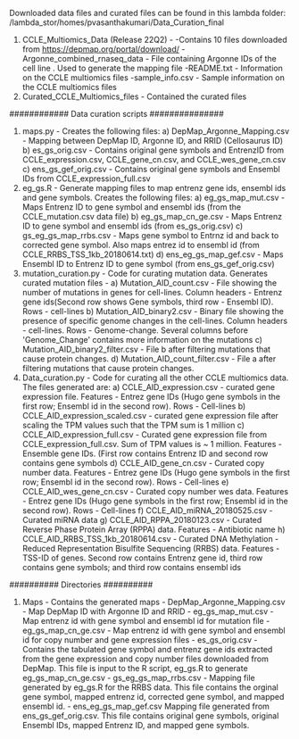 
Downloaded data files and curated files can be found in this lambda folder:
/lambda_stor/homes/pvasanthakumari/Data_Curation_final
1) CCLE_Multiomics_Data (Release 22Q2) -
        -Contains 10 files downloaded from https://depmap.org/portal/download/
        -Argonne_combined_rnaseq_data - File containing Argonne IDs of the cell line . Used to generate the mapping file
        -README.txt - Information on the CCLE multiomics files
        -sample_info.csv - Sample information on the CCLE multiomics files
2) Curated_CCLE_Multiomics_files - Contained the curated files


############ Data curation scripts ###############
1) maps.py - Creates the following files:
        a) DepMap_Argonne_Mapping.csv - Mapping between DepMap ID, Argonne ID, and RRID (Cellosaurus ID)
        b) es_gs_orig.csv - Contains original gene symbols and EntrenzID from CCLE_expression.csv, CCLE_gene_cn.csv, and CCLE_wes_gene_cn.csv
        c) ens_gs_gef_orig.csv - Contains original gene symbols and Ensembl IDs from CCLE_expression_full.csv
2) eg_gs.R - Generate mapping files to map entrenz gene ids, ensembl ids and gene symbols. Creates the following files:
        a) eg_gs_map_mut.csv -  Maps Entrenz ID to gene symbol and ensembl ids (from the CCLE_mutation.csv data file)
        b) eg_gs_map_cn_ge.csv - Maps Entrenz ID to gene symbol and ensembl ids (from es_gs_orig.csv)
        c) gs_eg_gs_map_rrbs.csv - Maps gene symbol to Entrnz id and back to corrected gene symbol. Also maps entrez id to ensembl id (from CCLE_RRBS_TSS_1kb_20180614.txt)
        d) ens_eg_gs_map_gef.csv - Maps Ensembl ID to Entrenz ID to gene symbol (from ens_gs_gef_orig.csv)
3) mutation_curation.py - Code for curating mutation data. Generates curated mutation files -
        a) Mutation_AID_count.csv - File showing the number of mutations in genes for cell-lines. Column headers - Entrenz gene ids(Second row shows Gene symbols, third row - Ensembl ID). Rows - cell-lines
        b) Mutation_AID_binary2.csv - Binary file showing the presence of specific genome changes in the cell-lines. Column headers - cell-lines. Rows - Genome-change. Several columns before 'Genome_Change' contains more information on the mutations
        c) Mutation_AID_binary2_filter.csv - File b after filtering mutations that cause protein changes.
        d) Mutation_AID_count_filter.csv - File a after filtering mutations that cause protein changes.
4) Data_curation.py - Code for curating all the other CCLE multiomics data. The files generated are:
        a) CCLE_AID_expression.csv - curated gene expression file. Features - Entrez gene IDs (Hugo gene symbols in the first row; Ensembl id in the second row). Rows - Cell-lines
        b) CCLE_AID_expression_scaled.csv - curated gene expression file after scaling the TPM values such that the TPM sum is 1 million
        c) CCLE_AID_expression_full.csv - Curated gene expression file from CCLE_expression_full.csv. Sum of TPM values is ~ 1 million. Features - Ensemble gene IDs. (First row contains Entrenz ID and second row contains gene symbols
        d) CCLE_AID_gene_cn.csv - Curated copy number data. Features - Entrez gene IDs (Hugo gene symbols in the first row; Ensembl id in the second row). Rows - Cell-lines
        e) CCLE_AID_wes_gene_cn.csv - Curated copy number wes data. Features - Entrez gene IDs (Hugo gene symbols in the first row; Ensembl id in the second row). Rows - Cell-lines
        f) CCLE_AID_miRNA_20180525.csv - Curated miRNA data
        g) CCLE_AID_RPPA_20180123.csv - Curated Reverse Phase Protein Array (RPPA) data. Features - Antibiotic name
        h) CCLE_AID_RRBS_TSS_1kb_20180614.csv - Curated DNA Methylation - Reduced Representation Bisulfite Sequencing (RRBS) data. Features - TSS-ID of genes. Second row contains Entrenz gene id, third row contains gene symbols; and third row contains ensembl ids

########## Directories ##########
1) Maps - Contains the generated maps
        - DepMap_Argonne_Mapping.csv - Map DepMap ID with Argonne ID and RRID
        - eg_gs_map_mut.csv - Map entrenz id with gene symbol and ensembl id for mutation file
        - eg_gs_map_cn_ge.csv - Map entrenz id with gene symbol and ensembl id for copy number and gene expression files
        - es_gs_orig.csv - Contains the tabulated gene symbol and entrenz gene ids extracted from the gene expression and copy number files downloaded from DepMap. This file is input to the R script, eg_gs.R to generate eg_gs_map_cn_ge.csv
        - gs_eg_gs_map_rrbs.csv - Mapping file generated by eg_gs.R for the RRBS data. This file contains the orginal gene symbol, mapped entrenz id, corrected gene symbol, and mapped ensembl id.
        - ens_eg_gs_map_gef.csv Mapping file generated from ens_gs_gef_orig.csv. This file contains original gene symbols, original Ensembl IDs, mapped Entrenz ID, and mapped gene symbols.
